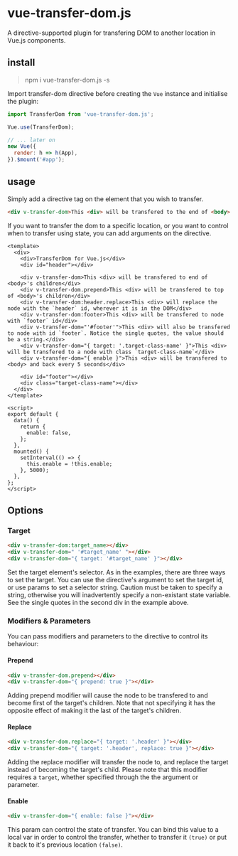 # vue-transfer-dom.js

A directive-supported plugin for transfering DOM to another location in Vue.js components.

## install

> npm i vue-transfer-dom.js -s

Import transfer-dom directive before creating the `Vue` instance and initialise the plugin:

```js
import TransferDom from 'vue-transfer-dom.js';

Vue.use(TransferDom);

// ... later on
new Vue({
  render: h => h(App),
}).$mount('#app');
```

## usage

Simply add a directive tag on the element that you wish to transfer.

```html
<div v-transfer-dom>This <div> will be transfered to the end of <body>'s children</div>
```

If you want to transfer the dom to a specific location, or you want to control when to transfer using state, you can add arguments on the directive.

```vue
<template>
  <div>
    <div>TransferDom for Vue.js</div>
    <div id="header"></div>
    
    <div v-transfer-dom>This <div> will be transfered to end of <body>'s children</div>
    <div v-transfer-dom.prepend>This <div> will be transfered to top of <body>'s children</div>
    <div v-transfer-dom:header.replace>This <div> will replace the node with the `header` id, wherever it is in the DOM</div>
    <div v-transfer-dom:footer>This <div> will be transfered to node with `footer` id</div>
    <div v-transfer-dom="'#footer'">This <div> will also be transfered to node with id `footer`. Notice the single quotes, the value should be a string.</div>
    <div v-transfer-dom="{ target: '.target-class-name' }">This <div> will be transfered to a node with class `target-class-name`</div>
    <div v-transfer-dom="{ enable }">This <div> will be transfered to <body> and back every 5 seconds</div>
    
    <div id="footer"></div>
    <div class="target-class-name"></div>
  </div>
</template>

<script>
export default {
  data() {
    return {
      enable: false,
    };
  },
  mounted() {
    setInterval(() => {
      this.enable = !this.enable;
    }, 5000);
  },
};
</script>
```

## Options

### Target

```html
<div v-transfer-dom:target_name></div>
<div v-transfer-dom=" '#target_name' "></div>
<div v-transfer-dom="{ target: '#target_name' }"></div>
```

Set the target element's selector. As in the examples, there are three ways to set the target. You can use the directive's argument to set the target id, or use params to set a selector string. Caution must be taken to specify a string, otherwise you will inadvertently specify a non-existant state variable. See the single quotes in the second div in the example above. 

### Modifiers & Parameters
You can pass modifiers and parameters to the directive to control its behaviour:

#### Prepend

```html
<div v-transfer-dom.prepend></div>
<div v-transfer-dom="{ prepend: true }"></div>
```

Adding prepend modifier will cause the node to be transfered to and become first of the target's children. Note that not specifying it has the opposite effect of making it the last of the target's children.

#### Replace

```html
<div v-transfer-dom.replace="{ target: '.header' }"></div>
<div v-transfer-dom="{ target: '.header', replace: true }"></div>
```

Adding the replace modifier will transfer the node to, and replace the target instead of becoming the target's child. Please note that this modifier requires a `target`, whether specified through the the argument or parameter. 

#### Enable

```html
<div v-transfer-dom="{ enable: false }"></div>
```

This param can control the state of transfer. You can bind this value to a local var in order to control the transfer, whether to transfer it `(true)` or put it back to it's previous location `(false)`.

